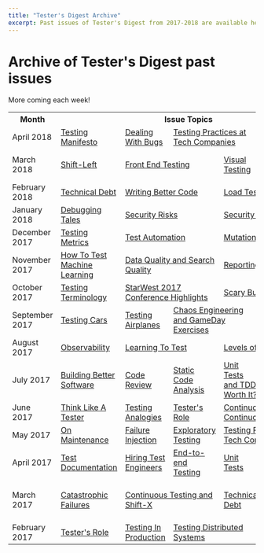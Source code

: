 ```yaml
---
title: "Tester's Digest Archive"
excerpt: Past issues of Tester's Digest from 2017-2018 are available here.
---
```


Archive of Tester's Digest past issues
======================================

More coming each week!

<!-- monthly table section
<tr>
<td> Month </td>
<td><a href="">  </a></td>
<td><a href="">  </a></td>
<td><a href="">  </a></td>
<td><a href="">  </a></td>
<td><a href="">  </a></td>
</tr>
-->

<table>
<tr>
<th> Month </th>
<th colspan="5" align="center"> Issue Topics </th>
</tr>
<tr>
<td> April 2018 </td>
<td><a href="{{ site.baseurl }}{% post_url 2018-04-07-testers-digest-53-testing-manifesto %}"> Testing Manifesto </a></td>
<td><a href="{{ site.baseurl }}{% post_url 2018-04-15-testers-digest-54-dealing-with-bugs %}"> Dealing With Bugs </a></td>
<td colspan="2"><a href="{{ site.baseurl }}{% post_url 2018-04-22-testers-digest-55-testing-practices-at-tech-companies %}"> Testing Practices at Tech Companies </a></td>
<td><a href="{{ site.baseurl }}{% post_url 2018-04-29-testers-digest-56-tester-skills %}"> Tester Skills </a></td>
</tr>
<tr>
<td> March 2018 </td>
<td><a href="{{ site.baseurl }}{% post_url 2018-03-04-testers-digest-49-shift-left %}"> Shift-Left </a></td>
<td colspan="2"><a href="{{ site.baseurl }}{% post_url 2018-03-11-testers-digest-50-front-end-testing %}"> Front End Testing </a></td>
<td><a href="{{ site.baseurl }}{% post_url 2018-03-18-testers-digest-51-visual-testing %}"> Visual Testing </a></td>
<td><a href="{{ site.baseurl }}{% post_url 2018-03-31-testers-digest-52-ui-testing-selenium %}"> UI Testing with Selenium </a></td>
</tr>
<tr>
<td> February 2018 </td>
<td><a href="{{ site.baseurl }}{% post_url 2018-02-04-testers-digest-46-technical-debt %}"> Technical Debt </a></td>
<td colspan="2"><a href="{{ site.baseurl }}{% post_url 2018-02-11-testers-digest-47-writing-better-code %}"> Writing Better Code </a></td>
<td colspan="2"><a href="{{ site.baseurl }}{% post_url 2018-02-25-testers-digest-48-load-testing %}"> Load Testing </a></td>
</tr>
<tr>
<td> January 2018 </td>
<td><a href="{{ site.baseurl }}{% post_url 2018-01-13-testers-digest-43-debugging-tales %}"> Debugging Tales </a></td>
<td colspan="2"><a href="{{ site.baseurl }}{% post_url 2018-01-22-testers-digest-44-security-risks %}"> Security Risks </a></td>
<td colspan="3"><a href="{{ site.baseurl }}{% post_url 2018-01-28-testers-digest-45-security-testing %}"> Security Testing </a></td>
</tr>
<tr>
<td> December 2017 </td>
<td><a href="{{ site.baseurl }}{% post_url 2017-12-03-testers-digest-40-testing-metrics %}"> Testing Metrics </a></td>
<td colspan="2"><a href="{{ site.baseurl }}{% post_url 2017-12-11-testers-digest-41-test-automation %}"> Test Automation </a></td>
<td colspan="2"><a href="{{ site.baseurl }}{% post_url 2017-12-17-testers-digest-42-mutation-testing %}"> Mutation Testing </a></td>
</tr>
<tr>
<td> November 2017 </td>
<td><a href="{{ site.baseurl }}{% post_url 2017-11-05-testers-digest-37-test-machine-learning %}"> How To Test Machine Learning </a></td>
<td colspan="2"><a href="{{ site.baseurl }}{% post_url 2017-11-19-testers-digest-38-data-quality-search-quality %}"> Data Quality and Search Quality </a></td>
<td colspan="2"><a href="{{ site.baseurl }}{% post_url 2017-11-27-testers-digest-39-reporting-bugs %}"> Reporting Bugs </a></td>
</tr>
<tr>
<td> October 2017 </td>
<td><a href="{{ site.baseurl }}{% post_url 2017-10-08-testers-digest-34-testing-terminology %}"> Testing Terminology </a></td>
<td colspan="2"><a href="{{ site.baseurl }}{% post_url 2017-10-22-testers-digest-35-starwest-highlights %}"> StarWest 2017 Conference Highlights </a></td>
<td colspan="2"><a href="{{ site.baseurl }}{% post_url 2017-10-28-testers-digest-36-scary-bugs %}"> Scary Bugs </a></td>
</tr>
<tr>
<td> September 2017 </td>
<td><a href="{{ site.baseurl }}{% post_url 2017-09-04-testers-digest-30-testing-cars %}"> Testing Cars </a></td>
<td><a href="{{ site.baseurl }}{% post_url 2017-09-10-testers-digest-31-testing-airplanes %}"> Testing Airplanes </a></td>
<td colspan="2"><a href="{{ site.baseurl }}{% post_url 2017-09-17-testers-digest-32-chaos-engineering-gameday %}"> Chaos Engineering and GameDay Exercises </a></td>
<td><a href="{{ site.baseurl }}{% post_url 2017-09-25-testers-digest-33-managing-bugs %}"> Managing Bugs </a></td>
</tr>
<tr>
<td> August 2017 </td>
<td><a href="{{ site.baseurl }}{% post_url 2017-08-07-testers-digest-27-observability %}"> Observability </a></td>
<td colspan="2"><a href="{{ site.baseurl }}{% post_url 2017-08-13-testers-digest-28-learning-to-test %}"> Learning To Test </a></td>
<td colspan="2"><a href="{{ site.baseurl }}{% post_url 2017-08-27-testers-digest-29-levels-of-testing %}"> Levels of Testing </a></td>
</tr>
<tr>
<td> July 2017 </td>
<td><a href="{{ site.baseurl }}{% post_url 2017-07-03-testers-digest-22-building-better-software %}"> Building Better Software </a></td>
<td><a href="{{ site.baseurl }}{% post_url 2017-07-09-testers-digest-23-code-review %}"> Code Review </a></td>
<td><a href="{{ site.baseurl }}{% post_url 2017-07-16-testers-digest-24-static-code-analysis %}"> Static Code Analysis </a></td>
<td><a href="{{ site.baseurl }}{% post_url 2017-07-24-testers-digest-25-unit-tests-tdd-worth-it %}"> Unit Tests and TDD, Worth It? </a></td>
<td><a href="{{ site.baseurl }}{% post_url 2017-07-30-testers-digest-26-ui-test-automation %}"> UI Test Automation </a></td>
</tr>
<tr>
<td> June 2017 </td>
<td><a href="{{ site.baseurl }}{% post_url 2017-06-04-testers-digest-18-think-like-a-tester %}"> Think Like A Tester </a></td>
<td><a href="{{ site.baseurl }}{% post_url 2017-06-11-testers-digest-19-testing-analogies %}"> Testing Analogies </a></td>
<td><a href="{{ site.baseurl }}{% post_url 2017-06-18-testers-digest-20-testers-role %}"> Tester's Role </a></td>
<td colspan="2"><a href="{{ site.baseurl }}{% post_url 2017-06-25-testers-digest-21-continuous-integration-delivery %}"> Continuous Integration / Continuous Delivery </a></td>
</tr>
<tr>
<td> May 2017 </td>
<td><a href="{{ site.baseurl }}{% post_url 2017-05-07-testers-digest-14-on-maintenance %}"> On Maintenance </a></td>
<td><a href="{{ site.baseurl }}{% post_url 2017-05-14-testers-digest-15-failure-injection %}"> Failure Injection </a></td>
<td><a href="{{ site.baseurl }}{% post_url 2017-05-21-testers-digest-16-exploratory-testing %}"> Exploratory Testing </a></td>
<td colspan="2"><a href="{{ site.baseurl }}{% post_url 2017-05-28-testers-digest-17-testing-practices-at-tech-companies %}"> Testing Practices At Tech Companies </a></td>
</tr>
<tr>
<td> April 2017 </td>
<td><a href="{{ site.baseurl }}{% post_url 2017-04-02-testers-digest-9-test-documentation %}"> Test Documentation </a></td>
<td><a href="{{ site.baseurl }}{% post_url 2017-04-09-testers-digest-10-hiring-test-engineers %}"> Hiring Test Engineers </a></td>
<td><a href="{{ site.baseurl }}{% post_url 2017-04-16-testers-digest-11-end-to-end-testing %}"> End-to-end Testing </a></td>
<td><a href="{{ site.baseurl }}{% post_url 2017-04-23-testers-digest-12-unit-tests %}"> Unit Tests </a></td>
<td><a href="{{ site.baseurl }}{% post_url 2017-04-30-testers-digest-13-testing-data-science %}"> Testing Data Science </a></td>
</tr>
<tr>
<td> March 2017 </td>
<td><a href="{{ site.baseurl }}{% post_url 2017-03-05-testers-digest-5-catastrophic-failures %}"> Catastrophic Failures </a></td>
<td colspan="2"><a href="{{ site.baseurl }}{% post_url 2017-03-12-testers-digest-6-continuous-testing-shift-x %}"> Continuous Testing and Shift-X </a></td>
<td><a href="{{ site.baseurl }}{% post_url 2017-03-19-testers-digest-7-technical-debt %}"> Technical Debt </a></td>
<td><a href="{{ site.baseurl }}{% post_url 2017-03-26-testers-digest-8-postmortems-root-cause-analysis %}"> Postmortems And Root Cause Analysis </a></td>
</tr>
<tr>
<td> February 2017 </td>
<td><a href="{{ site.baseurl }}{% post_url 2017-02-05-testers-digest-1-testers-role %}"> Tester's Role </a></td>
<td><a href="{{ site.baseurl }}{% post_url 2017-02-12-testers-digest-2-testing-in-production %}"> Testing In Production </a></td>
<td colspan="2"><a href="{{ site.baseurl }}{% post_url 2017-02-20-testers-digest-3-testing-distributed-systems %}"> Testing Distributed Systems </a></td>
<td><a href="{{ site.baseurl }}{% post_url 2017-02-26-testers-digest-4-security-testing %}"> Security Testing </a></td>
</tr>
</table>
